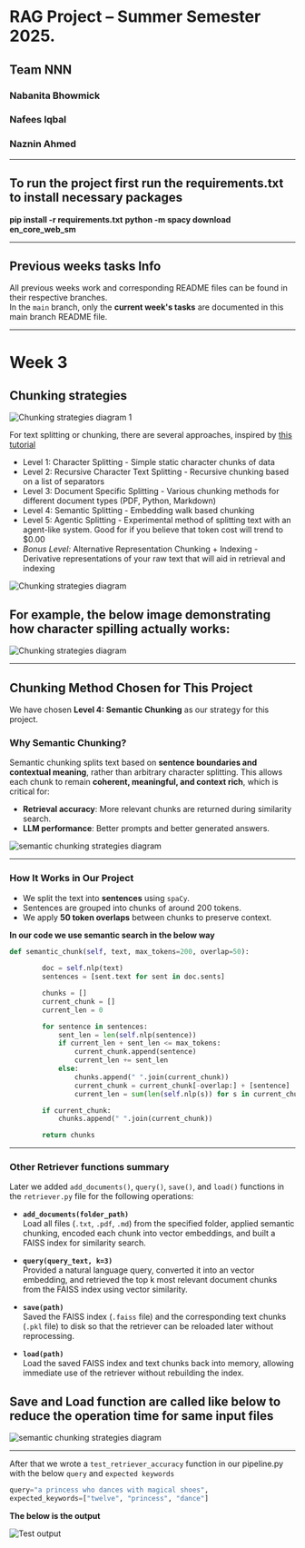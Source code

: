 # RAG Project – Summer Semester 2025. 
## Team NNN
### Nabanita Bhowmick
### Nafees Iqbal
### Naznin Ahmed

---

## To run the project first run the requirements.txt to install necessary packages
**pip install -r requirements.txt**
**python -m spacy download en_core_web_sm**

---

## Previous weeks tasks Info

All previous weeks work and corresponding README files can be found in their respective branches.  
In the `main` branch, only the **current week's tasks** are documented in this main branch README file.

---

# Week 3

## Chunking strategies

![Chunking strategies diagram 1](https://github.com/nafees-iqbal/NLProc-Proj-M-SS25/blob/main/images/1_VhFr2tr_FbTjzNyNv5DjWw.png?raw=true)

For text splitting or chunking, there are several approaches, inspired by  [this tutorial](https://github.com/FullStackRetrieval-com/RetrievalTutorials/blob/main/tutorials/LevelsOfTextSplitting/5_Levels_Of_Text_Splitting.ipynb)

- Level 1: Character Splitting - Simple static character chunks of data
- Level 2: Recursive Character Text Splitting - Recursive chunking based on a list of separators
- Level 3: Document Specific Splitting - Various chunking methods for different document types (PDF, Python, Markdown)
- Level 4: Semantic Splitting - Embedding walk based chunking
- Level 5: Agentic Splitting - Experimental method of splitting text with an agent-like system. Good for if you believe that token cost will trend to $0.00
- *Bonus Level:* Alternative Representation Chunking + Indexing - Derivative representations of your raw text that will aid in retrieval and indexing

![Chunking strategies diagram](https://github.com/nafees-iqbal/NLProc-Proj-M-SS25/blob/main/images/92c70184-ba0f-4877-9a55-e4add0e311ad_870x1116.gif?raw=true)

## For example, the below image demonstrating how character spilling actually works:

![Chunking strategies diagram](https://github.com/nafees-iqbal/NLProc-Proj-M-SS25/blob/main/images/1_sBEoJ2xomZl77X6wUmdOlw.png?raw=true)


---

## Chunking Method Chosen for This Project

We have chosen **Level 4: Semantic Chunking** as our strategy for this project.

### Why Semantic Chunking?

Semantic chunking splits text based on **sentence boundaries and contextual meaning**, rather than arbitrary character splitting. This allows each chunk to remain **coherent, meaningful, and context rich**, which is critical for:

- **Retrieval accuracy**: More relevant chunks are returned during similarity search.
- **LLM performance**: Better prompts and better generated answers.

![semantic chunking strategies diagram](https://github.com/nafees-iqbal/NLProc-Proj-M-SS25/blob/main/images/semantic-chunking.png?raw=true)

---

### How It Works in Our Project

- We split the text into **sentences** using `spaCy`.
- Sentences are grouped into chunks of around 200 tokens.
- We apply **50 token overlaps** between chunks to preserve context.

**In our code we use semantic search in the below way**

```python
def semantic_chunk(self, text, max_tokens=200, overlap=50):
        
        doc = self.nlp(text)
        sentences = [sent.text for sent in doc.sents]

        chunks = []
        current_chunk = []
        current_len = 0

        for sentence in sentences:
            sent_len = len(self.nlp(sentence))
            if current_len + sent_len <= max_tokens:
                current_chunk.append(sentence)
                current_len += sent_len
            else:
                chunks.append(" ".join(current_chunk))
                current_chunk = current_chunk[-overlap:] + [sentence]
                current_len = sum(len(self.nlp(s)) for s in current_chunk)

        if current_chunk:
            chunks.append(" ".join(current_chunk))

        return chunks
```

---

### Other Retriever functions summary

Later we added `add_documents()`, `query()`, `save()`, and `load()` functions in the `retriever.py` file for the following operations:

- **`add_documents(folder_path)`**  
  Load all files (`.txt`, `.pdf`, `.md`) from the specified folder, applied semantic chunking, encoded each chunk into vector embeddings, and built a FAISS index for similarity search.

- **`query(query_text, k=3)`**  
  Provided a natural language query, converted it into an vector embedding, and retrieved the top k most relevant document chunks from the FAISS index using vector similarity.

- **`save(path)`**  
  Saved the FAISS index (`.faiss` file) and the corresponding text chunks (`.pkl` file) to disk so that the retriever can be reloaded later without reprocessing.

- **`load(path)`**  
  Load the saved FAISS index and text chunks back into memory, allowing immediate use of the retriever without rebuilding the index.

## Save and Load function are called like below to reduce the operation time for same input files
![semantic chunking strategies diagram](https://github.com/nafees-iqbal/NLProc-Proj-M-SS25/blob/main/images/save-load-utility.png?raw=true)

---

After that we wrote a `test_retriever_accuracy` function in our pipeline.py with the below `query` and `expected keywords`

```python
query="a princess who dances with magical shoes",
expected_keywords=["twelve", "princess", "dance"]
```
**The below is the output**

![Test output](https://github.com/nafees-iqbal/NLProc-Proj-M-SS25/blob/main/images/semantic-chuking-test-ouput.png?raw=true)
